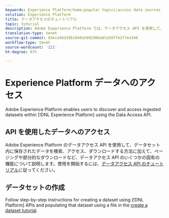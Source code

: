 ```yaml
---
keywords: Experience Platform;home;popular topics;access data sources
solution: Experience Platform
title: データアクセスのチュートリアル
topic: tutorial
description: Adobe Experience Platform では、データアクセス API を使用して、Experience Platform 内で取り込んだデータセットを検出してアクセスできます。
translation-type: tm+mt
source-git-commit: d3ece56d10b1940a5992906a65a50ffe2f7e4346
workflow-type: tm+mt
source-wordcount: '121'
ht-degree: 67%

---
```



# Experience Platform データへのアクセス

Adobe Experience Platform enables users to discover and access ingested datasets within [!DNL Experience Platform] using the Data Access API.

## API を使用したデータへのアクセス

Adobe Experience Platform のデータアクセス API を使用して、データセット内に保存されたデータを検索、アクセス、ダウンロードする方法に加えて、ページングや部分的なダウンロードなど、データアクセス API のいくつかの固有の機能について説明します。使用を開始するには、[データアクセス API のチュートリアル](../data-access/tutorials/dataset-data.md)に従ってください。

## データセットの作成

Follow step-by-step instructions for creating a dataset using [!DNL Platform] APIs and populating that dataset using a file in the [create a dataset tutorial](../catalog/datasets/create.md).